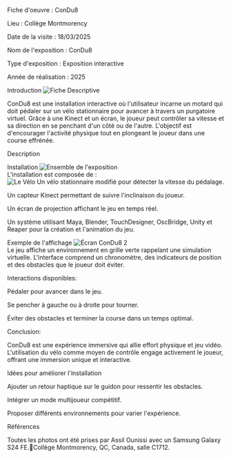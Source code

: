 Fiche d'oeuvre : ConDu8

Lieu : Collège Montmorency

Date de la visite : 18/03/2025

Nom de l'exposition : ConDu8

Type d'exposition : Exposition interactive

Année de réalisation : 2025



Introduction
![Fiche Descriptive](https://github.com/user-attachments/assets/32954443-01f9-4660-8f2d-531c74132fea)

ConDu8 est une installation interactive où l'utilisateur incarne un motard qui doit pédaler sur un vélo stationnaire pour avancer à travers un purgatoire virtuel. Grâce à une Kinect et un écran, le joueur peut contrôler sa vitesse et sa direction en se penchant d'un côté ou de l'autre. L'objectif est d'encourager l'activité physique tout en plongeant le joueur dans une course effrénée.



Description

Installation
![Ensemble de l'exposition](https://github.com/user-attachments/assets/1e475b6a-4646-44de-a1ad-10bd606205b4)
<br>
L'installation est composée de :
<br>
![Le Vélo](https://github.com/user-attachments/assets/910996d6-1ed5-4ce1-9872-1859bac405a0)
Un vélo stationnaire modifié pour détecter la vitesse du pédalage.

Un capteur Kinect permettant de suivre l'inclinaison du joueur.

Un écran de projection affichant le jeu en temps réel.

Un système utilisant Maya, Blender, TouchDesigner, OscBridge, Unity et Reaper pour la création et l'animation du jeu.



Exemple de l'affichage
![Écran ConDu8 2](https://github.com/user-attachments/assets/1356db20-9897-402d-89bc-36eb3a4b434e)
<br>
Le jeu affiche un environnement en grille verte rappelant une simulation virtuelle. L'interface comprend un chronomètre, des indicateurs de position et des obstacles que le joueur doit éviter.

Interactions disponibles:

Pédaler pour avancer dans le jeu.

Se pencher à gauche ou à droite pour tourner.

Éviter des obstacles et terminer la course dans un temps optimal.
<br>

Conclusion:

ConDu8 est une expérience immersive qui allie effort physique et jeu vidéo. L'utilisation du vélo comme moyen de contrôle engage activement le joueur, offrant une immersion unique et interactive.

Idées pour améliorer l'installation

Ajouter un retour haptique sur le guidon pour ressentir les obstacles.

Intégrer un mode multijoueur compétitif.

Proposer différents environnements pour varier l'expérience.

Références

Toutes les photos ont été prises par Assil Ounissi avec un Samsung Galaxy S24 FE.📍Collège Montmorency, QC, Canada, salle C1712.
